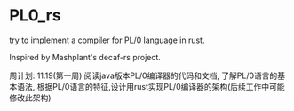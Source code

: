 # PL0_rs
try to implement a compiler for PL/0  language in rust. 

Inspired by Mashplant's decaf-rs project.

周计划:
11.19(第一周) 
阅读java版本PL/0编译器的代码和文档, 了解PL/0语言的基本语法, 根据PL/0语言的特征,设计用rust实现PL/0编译器的架构(后续工作中可能修改此架构)

